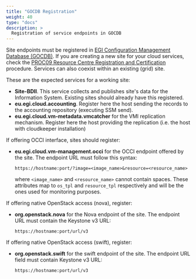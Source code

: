 ```yaml
---
title: "GOCDB Registration"
weight: 40
type: "docs"
description: >
  Registration of service endpoints in GOCDB
---
```


Site endpoints must be registered in
[EGI Configuration Management Database (GOCDB)](https://goc.egi.eu). If you are
creating a new site for your cloud services, check the
[PROC09 Resource Centre Registration and Certification](https://wiki.egi.eu/wiki/PROC09)
procedure. Services can also coexist within an existing (grid) site.

These are the expected services for a working site:

- **Site-BDII**. This service collects and publishes site\'s data for the
  Information System. Existing sites should already have this registered.
- **eu.egi.cloud.accounting**. Register here the host sending the records to the
  accounting repository (executing SSM send).
- **eu.egi.cloud.vm-metadata.vmcatcher** for the VMI replication mechanism.
  Register here the host providing the replication (i.e. the host with
  cloudkeeper installation)

If offering OCCI interface, sites should register:

- **eu.egi.cloud.vm-management.occi** for the OCCI endpoint offered by the site.
  The endpoint URL must follow this syntax:

  `https://hostname:port/?image=<image_name>&resource=<resource_name>`

  where `<image_name>` and `<resource_name>` cannot contain spaces. These
  attributes map to `os_tpl` and `resource_tpl` respectively and will be the ones
  used for monitoring purposes.

If offering native OpenStack access (nova), register:

- **org.openstack.nova** for the Nova endpoint of the site. The endpoint URL
  must contain the Keystone v3 URL:

  `https://hostname:port/url/v3`

If offering native OpenStack access (swift), register:

- **org.openstack.swift** for the swift endpoint of the site. The endpoint URL
  field must contain Keystone v3 URL:

  `https://hostname:port/url/v3`
